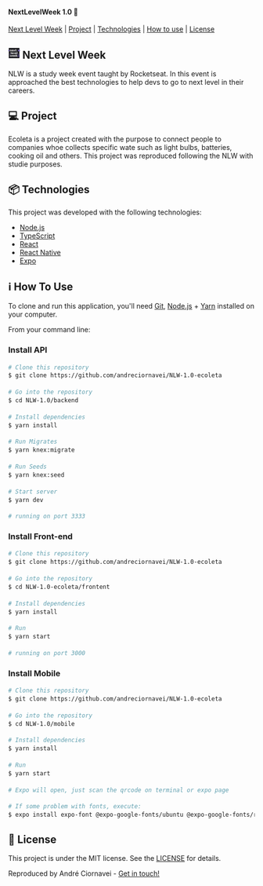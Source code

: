#### NextLevelWeek 1.0 🚀

[Next Level Week](#-nlw)
|
[Project](#-project)
|
[Technologies](#rocket-Technologies)
|
[How to use](#-how-to-use)
|
[License](#memo-license)

## <img alt="NextLevelWeek" title="#NextLevelWeek" src=".workspace/nlw.svg" width="24px" /> Next Level Week

NLW is a study week event taught by Rocketseat. 
In this event is approached the best technologies to help devs to go to next level in their careers.

## 💻 Project

Ecoleta is a project created with the purpose to connect people to companies whoe collects specific wate such as light bulbs, batteries, cooking oil and others. This project was reproduced following the NLW with studie purposes.

## 📦 Technologies

This project was developed with the following technologies:

- [Node.js][nodejs]
- [TypeScript][typescript]
- [React][reactjs]
- [React Native][rn]
- [Expo][expo]

## ℹ️ How To Use

To clone and run this application, you'll need [Git](https://git-scm.com), [Node.js][nodejs] + [Yarn][yarn] installed on your computer.

From your command line:

### Install API

```bash
# Clone this repository
$ git clone https://github.com/andreciornavei/NLW-1.0-ecoleta

# Go into the repository
$ cd NLW-1.0/backend

# Install dependencies
$ yarn install

# Run Migrates
$ yarn knex:migrate

# Run Seeds
$ yarn knex:seed

# Start server
$ yarn dev

# running on port 3333
```

### Install Front-end

```bash
# Clone this repository
$ git clone https://github.com/andreciornavei/NLW-1.0-ecoleta

# Go into the repository
$ cd NLW-1.0-ecoleta/frontent

# Install dependencies
$ yarn install

# Run
$ yarn start

# running on port 3000
```

### Install Mobile

```bash
# Clone this repository
$ git clone https://github.com/andreciornavei/NLW-1.0-ecoleta

# Go into the repository
$ cd NLW-1.0/mobile

# Install dependencies
$ yarn install

# Run
$ yarn start

# Expo will open, just scan the qrcode on terminal or expo page

# If some problem with fonts, execute:
$ expo install expo-font @expo-google-fonts/ubuntu @expo-google-fonts/roboto

```

## 📜 License

This project is under the MIT license. See the [LICENSE](https://github.com/andreciornavei/NLW-1.0-ecoleta/blob/master/LICENSE) for details.

Reproduced by André Ciornavei - [Get in touch!](https://www.linkedin.com/in/andreciornavei/)

[nodejs]: https://nodejs.org/
[typescript]: https://www.typescriptlang.org/
[expo]: https://expo.io/
[reactjs]: https://reactjs.org
[rn]: https://facebook.github.io/react-native/
[yarn]: https://yarnpkg.com/
[vs]: https://code.visualstudio.com/
[vceditconfig]: https://marketplace.visualstudio.com/items?itemName=EditorConfig.EditorConfig
[vceslint]: https://marketplace.visualstudio.com/items?itemName=dbaeumer.vscode-eslint
[prettier]: https://marketplace.visualstudio.com/items?itemName=esbenp.prettier-vscode

